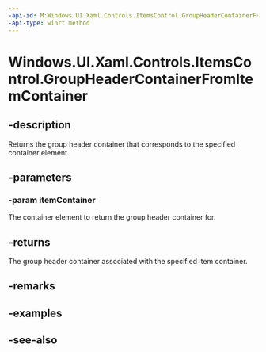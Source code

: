```yaml
---
-api-id: M:Windows.UI.Xaml.Controls.ItemsControl.GroupHeaderContainerFromItemContainer(Windows.UI.Xaml.DependencyObject)
-api-type: winrt method
---
```


<!-- Method syntax
public Windows.UI.Xaml.DependencyObject GroupHeaderContainerFromItemContainer(Windows.UI.Xaml.DependencyObject itemContainer)
-->

# Windows.UI.Xaml.Controls.ItemsControl.GroupHeaderContainerFromItemContainer

## -description
Returns the group header container that corresponds to the specified container element.



## -parameters
### -param itemContainer
The container element to return the group header container for.

## -returns
The group header container associated with the specified item container.

## -remarks

## -examples

## -see-also
